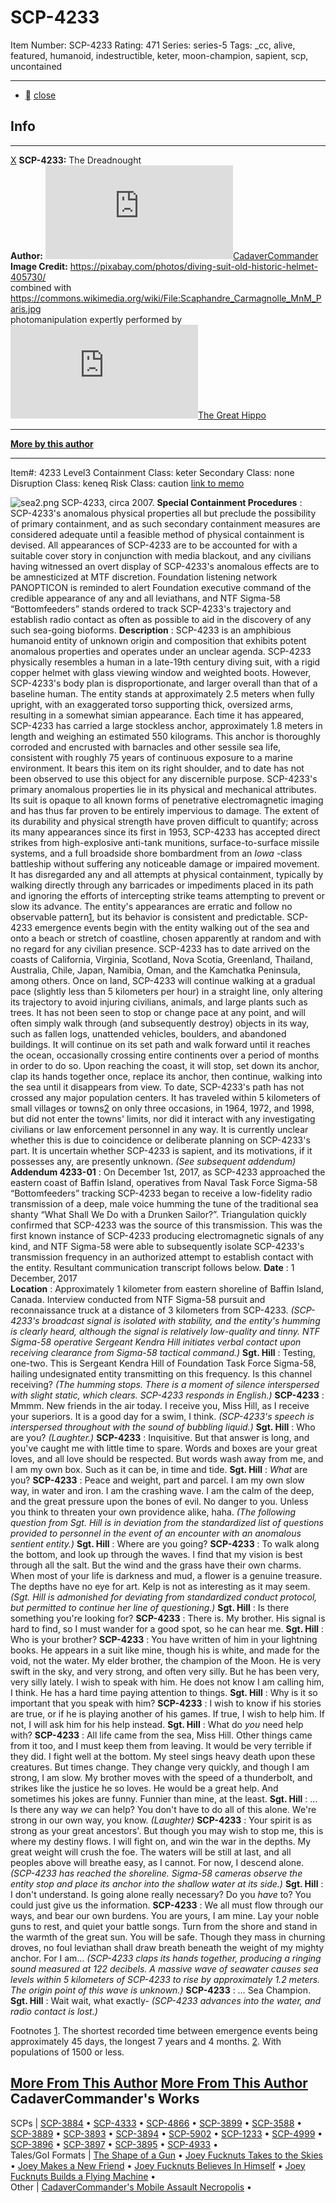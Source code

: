 # SCP-4233
Item Number: SCP-4233
Rating: 471
Series: series-5
Tags: _cc, alive, featured, humanoid, indestructible, keter, moon-champion, sapient, scp, uncontained

---

  * [](javascript:;)
[close](javascript:;)
## Info
* * *
[X](javascript:;)
**SCP-4233:** The Dreadnought  
**Author:** [![CadaverCommander](https://www.wikidot.com/avatar.php?userid=3187823&amp;size=small&amp;timestamp=1733833011)](http://www.wikidot.com/user:info/cadavercommander)[CadaverCommander](http://www.wikidot.com/user:info/cadavercommander)  
**Image Credit:** <https://pixabay.com/photos/diving-suit-old-historic-helmet-405730/>  
combined with <https://commons.wikimedia.org/wiki/File:Scaphandre_Carmagnolle_MnM_Paris.jpg>  
photomanipulation expertly performed by [![The Great Hippo](https://www.wikidot.com/avatar.php?userid=3938622&amp;size=small&amp;timestamp=1733833011)](http://www.wikidot.com/user:info/the-great-hippo)[The Great Hippo](http://www.wikidot.com/user:info/the-great-hippo)
* * *
**[More by this author](http://www.scp-wiki.net/cadavercommander)**
* * *

Item#: 4233
Level3
Containment Class:
keter
Secondary Class:
none
Disruption Class:
keneq
Risk Class:
caution
[link to memo](/classification-committee-memo)  

  

![sea2.png](https://scp-wiki.wdfiles.com/local--files/scp-4233/sea2.png)
SCP-4233, circa 2007.
**Special Containment Procedures** : SCP-4233's anomalous physical properties all but preclude the possibility of primary containment, and as such secondary containment measures are considered adequate until a feasible method of physical containment is devised. All appearances of SCP-4233 are to be accounted for with a suitable cover story in conjunction with media blackout, and any civilians having witnessed an overt display of SCP-4233's anomalous effects are to be amnesticized at MTF discretion.
Foundation listening network PANOPTICON is reminded to alert Foundation executive command of the credible appearance of any and all leviathans, and NTF Sigma-58 “Bottomfeeders” stands ordered to track SCP-4233's trajectory and establish radio contact as often as possible to aid in the discovery of any such sea-going bioforms.
**Description** : SCP-4233 is an amphibious humanoid entity of unknown origin and composition that exhibits potent anomalous properties and operates under an unclear agenda.
SCP-4233 physically resembles a human in a late-19th century diving suit, with a rigid copper helmet with glass viewing window and weighted boots. However, SCP-4233's body plan is disproportionate, and larger overall than that of a baseline human. The entity stands at approximately 2.5 meters when fully upright, with an exaggerated torso supporting thick, oversized arms, resulting in a somewhat simian appearance. Each time it has appeared, SCP-4233 has carried a large stockless anchor, approximately 1.8 meters in length and weighing an estimated 550 kilograms. This anchor is thoroughly corroded and encrusted with barnacles and other sessile sea life, consistent with roughly 75 years of continuous exposure to a marine environment. It bears this item on its right shoulder, and to date has not been observed to use this object for any discernible purpose.
SCP-4233's primary anomalous properties lie in its physical and mechanical attributes. Its suit is opaque to all known forms of penetrative electromagnetic imaging and has thus far proven to be entirely impervious to damage. The extent of its durability and physical strength have proven difficult to quantify; across its many appearances since its first in 1953, SCP-4233 has accepted direct strikes from high-explosive anti-tank munitions, surface-to-surface missile systems, and a full broadside shore bombardment from an _Iowa_ -class battleship without suffering any noticeable damage or impaired movement. It has disregarded any and all attempts at physical containment, typically by walking directly through any barricades or impediments placed in its path and ignoring the efforts of intercepting strike teams attempting to prevent or slow its advance.
The entity's appearances are erratic and follow no observable pattern[1](javascript:;), but its behavior is consistent and predictable. SCP-4233 emergence events begin with the entity walking out of the sea and onto a beach or stretch of coastline, chosen apparently at random and with no regard for any civilian presence. SCP-4233 has to date arrived on the coasts of California, Virginia, Scotland, Nova Scotia, Greenland, Thailand, Australia, Chile, Japan, Namibia, Oman, and the Kamchatka Peninsula, among others.
Once on land, SCP-4233 will continue walking at a gradual pace (slightly less than 5 kilometers per hour) in a straight line, only altering its trajectory to avoid injuring civilians, animals, and large plants such as trees. It has not been seen to stop or change pace at any point, and will often simply walk through (and subsequently destroy) objects in its way, such as fallen logs, unattended vehicles, boulders, and abandoned buildings. It will continue on its set path and walk forward until it reaches the ocean, occasionally crossing entire continents over a period of months in order to do so. Upon reaching the coast, it will stop, set down its anchor, clap its hands together once, replace its anchor, then continue, walking into the sea until it disappears from view.
To date, SCP-4233's path has not crossed any major population centers. It has traveled within 5 kilometers of small villages or towns[2](javascript:;) on only three occasions, in 1964, 1972, and 1998, but did not enter the towns' limits, nor did it interact with any investigating civilians or law enforcement personnel in any way. It is currently unclear whether this is due to coincidence or deliberate planning on SCP-4233's part. It is uncertain whether SCP-4233 is sapient, and its motivations, if it possesses any, are presently unknown. _(See subsequent addendum)_
**Addendum 4233-01** : On December 1st, 2017, as SCP-4233 approached the eastern coast of Baffin Island, operatives from Naval Task Force Sigma-58 “Bottomfeeders” tracking SCP-4233 began to receive a low-fidelity radio transmission of a deep, male voice humming the tune of the traditional sea shanty “What Shall We Do with a Drunken Sailor?”. Triangulation quickly confirmed that SCP-4233 was the source of this transmission. This was the first known instance of SCP-4233 producing electromagnetic signals of any kind, and NTF Sigma-58 were able to subsequently isolate SCP-4233's transmission frequency in an authorized attempt to establish contact with the entity. Resultant communication transcript follows below.
**Date** : 1 December, 2017  
**Location** : Approximately 1 kilometer from eastern shoreline of Baffin Island, Canada. Interview conducted from NTF Sigma-58 pursuit and reconnaissance truck at a distance of 3 kilometers from SCP-4233.
_(SCP-4233's broadcast signal is isolated with stability, and the entity's humming is clearly heard, although the signal is relatively low-quality and tinny. NTF Sigma-58 operative Sergeant Kendra Hill initiates verbal contact upon receiving clearance from Sigma-58 tactical command.)_
**Sgt. Hill** : Testing, one-two. This is Sergeant Kendra Hill of Foundation Task Force Sigma-58, hailing undesignated entity transmitting on this frequency. Is this channel receiving?
_(The humming stops. There is a moment of silence interspersed with slight static, which clears. SCP-4233 responds in English.)_
**SCP-4233** : Mmmm. New friends in the air today. I receive you, Miss Hill, as I receive your superiors. It is a good day for a swim, I think.
_(SCP-4233's speech is interspersed throughout with the sound of bubbling liquid.)_
**Sgt. Hill** : Who are you?
_(Laughter.)_
**SCP-4233** : Inquisitive. But that answer is long, and you've caught me with little time to spare. Words and boxes are your great loves, and all love should be respected. But words wash away from me, and I am my own box. Such as it can be, in time and tide.
**Sgt. Hill** : _What_ are you?
**SCP-4233** : Peace and weight, part and parcel. I am my own slow way, in water and iron. I am the crashing wave. I am the calm of the deep, and the great pressure upon the bones of evil. No danger to you. Unless you think to threaten your own providence alike, haha.
_(The following question from Sgt. Hill is in deviation from the standardized list of questions provided to personnel in the event of an encounter with an anomalous sentient entity.)_
**Sgt. Hill** : Where are you going?
**SCP-4233** : To walk along the bottom, and look up through the waves. I find that my vision is best through all the salt. But the wind and the grass have their own charms. When most of your life is darkness and mud, a flower is a genuine treasure. The depths have no eye for art. Kelp is not as interesting as it may seem.
_(Sgt. Hill is admonished for deviating from standardized conduct protocol, but permitted to continue her line of questioning.)_
**Sgt. Hill** : Is there something you're looking for?
**SCP-4233** : There is. My brother. His signal is hard to find, so I must wander for a good spot, so he can hear me.
**Sgt. Hill** : Who is your brother?
**SCP-4233** : You have written of him in your lightning books. He appears in a suit like mine, though his is white, and made for the void, not the water. My elder brother, the champion of the Moon. He is very swift in the sky, and very strong, and often very silly. But he has been very, very silly lately. I wish to speak with him. He does not know I am calling him, I think. He has a hard time paying attention to things.
**Sgt. Hill** : Why is it so important that you speak with him?
**SCP-4233** : I wish to know if his stories are true, or if he is playing another of his games. If true, I wish to help him. If not, I will ask him for his help instead.
**Sgt. Hill** : What do _you_ need help with?
**SCP-4233** : All life came from the sea, Miss Hill. Other things came from it too, and I must keep them from leaving. It would be very terrible if they did. I fight well at the bottom. My steel sings heavy death upon these creatures. But times change. They change very quickly, and though I am strong, I am slow. My brother moves with the speed of a thunderbolt, and strikes like the justice he so loves. He would be a great help. And sometimes his jokes are funny. Funnier than mine, at the least.
**Sgt. Hill** : … Is there any way _we_ can help? You don't have to do all of this alone. We're strong in our own way, you know.
_(Laughter)_
**SCP-4233** : Your spirit is as strong as your great ancestors'. But though you may wish to stop me, this is where my destiny flows. I will fight on, and win the war in the depths. My great weight will crush the foe. The waters will be still at last, and all peoples above will breathe easy, as I cannot. For now, I descend alone.
_(SCP-4233 has reached the shoreline. Sigma-58 cameras observe the entity stop and place its anchor into the shallow water at its side.)_
**Sgt. Hill** : I don't understand. Is going alone really necessary? Do you _have_ to? You could just give us the information.
**SCP-4233** : We all must flow through our ways, and bear our own burdens. You are yours, I am mine. Lay your noble guns to rest, and quiet your battle songs. Turn from the shore and stand in the warmth of the great sun. You will be safe. Though they mass in churning droves, no foul leviathan shall draw breath beneath the weight of my mighty anchor. For I am…
_(SCP-4233 claps its hands together, producing a ringing sound measured at 122 decibels. A massive wave of seawater causes sea levels within 5 kilometers of SCP-4233 to rise by approximately 1.2 meters. The origin point of this wave is unknown.)_
**SCP-4233** : … Sea Champion.
**Sgt. Hill** : Wait wait, what exactly-
_(SCP-4233 advances into the water, and radio contact is lost.)_  
  

Footnotes
[1](javascript:;). The shortest recorded time between emergence events being approximately 45 days, the longest 7 years and 4 months.
[2](javascript:;). With populations of 1500 or less.
  

[More From This Author](javascript:;)
[More From This Author](javascript:;)
CadaverCommander's Works  
---  
SCPs |  [SCP-3884](/scp-3884) • [SCP-4333](/scp-4333) • [SCP-4866](/scp-4866) • [SCP-3899](/scp-3899) • [SCP-3588](/scp-3588) • [SCP-3889](/scp-3889) • [SCP-3893](/scp-3893) • [SCP-3894](/scp-3894) • [SCP-5902](/scp-5902) • [SCP-1233](/scp-1233) • [SCP-4999](/scp-4999) • [SCP-3896](/scp-3896) • [SCP-3897](/scp-3897) • [SCP-3895](/scp-3895) • [SCP-4933](/scp-4933) •  
Tales/GoI Formats |  [The Shape of a Gun](/the-shape-of-a-gun) • [Joey Fucknuts Takes to the Skies](/joey-fucknuts-takes-to-the-skies) • [Joey Makes a New Friend](/joey-makes-a-new-friend) • [Joey Fucknuts Believes In Himself](/joey-fucknuts-believes-in-himself) • [Joey Fucknuts Builds a Flying Machine](/joey-fucknuts-builds-a-flying-machine) •  
Other |  [CadaverCommander's Mobile Assault Necropolis](/cadavercommander) •  
  